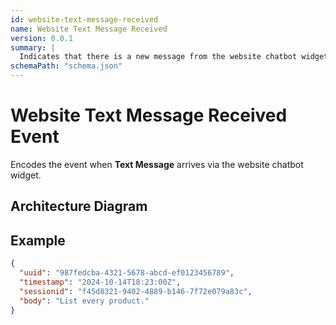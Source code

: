 ```yaml
---
id: website-text-message-received
name: Website Text Message Received
version: 0.0.1
summary: |
  Indicates that there is a new message from the website chatbot widget
schemaPath: "schema.json"
---
```


# Website Text Message Received Event

Encodes the event when **Text Message** arrives via the website chatbot widget.

## Architecture Diagram

<NodeGraph />

<SchemaViewer file="schema.json" title="JSON Schema" />

## Example

```json title="Text Message Example"
{
  "uuid": "987fedcba-4321-5678-abcd-ef0123456789",
  "timestamp": "2024-10-14T18:23:00Z",
  "sessionid": "f45d8321-9402-4889-b146-7f72e079a83c",
  "body": "List every product."
}
```
